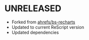 # UNRELEASED

- Forked from [ahrefs/bs-recharts](https://github.com/ahrefs/bs-recharts)
- Updated to current ReScript version
- Updated dependencies
